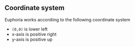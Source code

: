 ## Coordinate system

Euphoria works accordiing to the following coordinate system

* `(0,0)` is lower left
* x-axis is positive right
* y-axis is positive up

